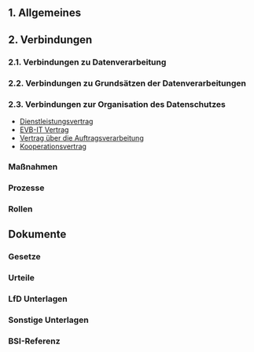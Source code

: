 ## 1. Allgemeines

## 2. Verbindungen
### 2.1. Verbindungen zu Datenverarbeitung
### 2.2. Verbindungen zu Grundsätzen der Datenverarbeitungen
### 2.3. Verbindungen zur Organisation des Datenschutzes
- [Dienstleistungsvertrag](../Organisation/Dienstleistungsvertrag.md)
- [EVB-IT Vertrag](../Organisation/EVB-IT.md)
- [Vertrag über die Auftragsverarbeitung](../Organisation/Vertrag-Auftragsverarbeitung.md)
- [Kooperationsvertrag](../Organisation/Kooperationsvertrag.md)
### Maßnahmen
### Prozesse
### Rollen

## Dokumente
### Gesetze
### Urteile
### LfD Unterlagen
### Sonstige Unterlagen
### BSI-Referenz